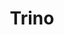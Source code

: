 ---
title: Trino
categories:
  - database
docs:
  - id: java
    url: https://www.testcontainers.org/modules/databases/trino/
    example: |
      ```
      ```
description: |
  What is this
---